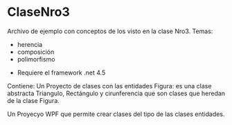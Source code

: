 # ClaseNro3
Archivo de ejemplo con conceptos de los visto en la clase Nro3.
Temas:
  * herencia
  * composición 
  * polimorfismo
  
 - Requiere el framework .net 4.5
  
  Contiene: 
  Un Proyecto de clases con las entidades 
    Figura: es una clase abstracta 
    Triangulo, Rectángulo y cirunferencia que son clases que heredan de la clase Figura.
    
  Un Proyecyo WPF que permite crear clases del tipo de las clases entidades.
